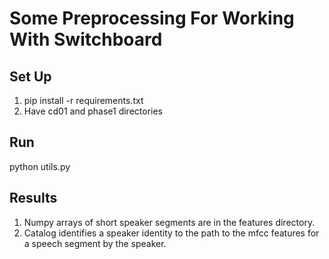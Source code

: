 # Some Preprocessing For Working With Switchboard

## Set Up
1. pip install -r requirements.txt
2. Have cd01 and phase1 directories

## Run
python utils.py

## Results
1. Numpy arrays of short speaker segments are in the features directory.
2. Catalog identifies a speaker identity to the path to the mfcc features for a speech segment by the speaker.
